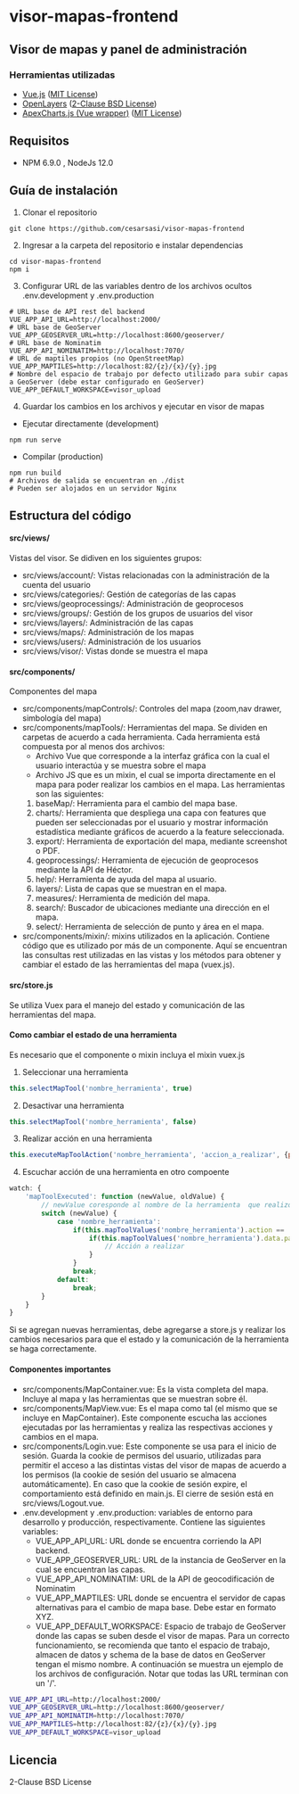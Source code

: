 # visor-mapas-frontend

## Visor de mapas y panel de administración

### Herramientas utilizadas
- [Vue.js](https://github.com/vuejs/vue) ([MIT License](https://github.com/vuejs/vue/blob/dev/LICENSE))
- [OpenLayers](https://github.com/openlayers/openlayers) ([2-Clause BSD License](https://github.com/openlayers/openlayers/blob/master/LICENSE.md))
- [ApexCharts.js (Vue wrapper)](https://github.com/apexcharts/vue-apexcharts) ([MIT License](https://github.com/apexcharts/vue-apexcharts/blob/master/LICENSE))

## Requisitos
- NPM 6.9.0 , NodeJs 12.0

## Guía de instalación
1. Clonar el repositorio
```shell
git clone https://github.com/cesarsasi/visor-mapas-frontend
```

2. Ingresar a la carpeta del repositorio e instalar dependencias
```shell
cd visor-mapas-frontend
npm i
```

3. Configurar URL de las variables dentro de los archivos ocultos .env.development y .env.production
```shell
# URL base de API rest del backend
VUE_APP_API_URL=http://localhost:2000/ 
# URL base de GeoServer
VUE_APP_GEOSERVER_URL=http://localhost:8600/geoserver/
# URL base de Nominatim
VUE_APP_API_NOMINATIM=http://localhost:7070/
# URL de maptiles propios (no OpenStreetMap)
VUE_APP_MAPTILES=http://localhost:82/{z}/{x}/{y}.jpg
# Nombre del espacio de trabajo por defecto utilizado para subir capas a GeoServer (debe estar configurado en GeoServer)
VUE_APP_DEFAULT_WORKSPACE=visor_upload
```

4. Guardar los cambios en los archivos y ejecutar en visor de mapas
- Ejecutar directamente (development)
```shell
npm run serve
```

- Compilar (production)
```shell
npm run build
# Archivos de salida se encuentran en ./dist
# Pueden ser alojados en un servidor Nginx
```

## Estructura del código

#### src/views/
Vistas del visor. Se didiven en los siguientes grupos:
- src/views/account/: Vistas relacionadas con la administración de la cuenta del usuario
- src/views/categories/: Gestión de categorías de las capas
- src/views/geoprocessings/: Administración de geoprocesos
- src/views/groups/: Gestión de los grupos de usuarios del visor
- src/views/layers/: Administración de las capas
- src/views/maps/: Administración de los mapas
- src/views/users/: Administración de los usuarios
- src/views/visor/: Vistas donde se muestra el mapa

#### src/components/
Componentes del mapa
- src/components/mapControls/: Controles del mapa (zoom,nav drawer, simbología del mapa)
- src/components/mapTools/: Herramientas del mapa. Se dividen en carpetas de acuerdo a cada herramienta. Cada herramienta está compuesta por al menos dos archivos: 
    - Archivo Vue que corresponde a la interfaz gráfica con la cual el usuario interactúa y se muestra sobre el mapa
    - Archivo JS que es un mixin, el cual se importa directamente en el mapa para poder realizar los cambios en el mapa.
    Las herramientas son las siguientes:
    1. baseMap/: Herramienta para el cambio del mapa base.
    2. charts/: Herramienta que despliega una capa con features que pueden ser seleccionadas por el usuario y mostrar información estadística mediante gráficos de acuerdo a la feature seleccionada.
    3. export/: Herramienta de exportación del mapa, mediante screenshot o PDF.
    4. geoprocessings/: Herramienta de ejecución de geoprocesos mediante la API de Héctor.
    5. help/: Herramienta de ayuda del mapa al usuario.
    6. layers/: Lista de capas que se muestran en el mapa.
    7. measures/: Herramienta de medición del mapa.
    8. search/: Buscador de ubicaciones mediante una dirección en el mapa.
    9. select/: Herramienta de selección de punto y área en el mapa.
- src/components/mixin/: mixins utilizados en la aplicación. Contiene código que es utilizado por más de un componente. Aquí se encuentran las consultas rest utilizadas en las vistas y los métodos para obtener y cambiar el estado de las herramientas del mapa (vuex.js).

#### src/store.js
Se utiliza Vuex para el manejo del estado y comunicación de las herramientas del mapa.

#### Como cambiar el estado de una herramienta
Es necesario que el componente o mixin incluya el mixin vuex.js
1. Seleccionar una herramienta
```js
this.selectMapTool('nombre_herramienta', true)
```
2. Desactivar una herramienta
```js
this.selectMapTool('nombre_herramienta', false)
```
3. Realizar acción en una herramienta
```js
this.executeMapToolAction('nombre_herramienta', 'accion_a_realizar', {parametro: 'valor'})
```
4. Escuchar acción de una herramienta en otro compoente
```js
watch: {
    'mapToolExecuted': function (newValue, oldValue) {
        // newValue coresponde al nombre de la herramienta  que realizó una acción
        switch (newValue) {
            case 'nombre_herramienta':
                if(this.mapToolValues('nombre_herramienta').action == 'accion_a_realizar') {
                    if(this.mapToolValues('nombre_herramienta').data.parametro == 'valor') {
                        // Acción a realizar
                    }
                }
                break;
            default:
                break;
        }
    }
}
```
Si se agregan nuevas herramientas, debe agregarse a store.js y realizar los cambios necesarios para que el estado y la comunicación de la herramienta se haga correctamente.

#### Componentes importantes
- src/components/MapContainer.vue: Es la vista completa del mapa. Incluye al mapa y las herramientas que se muestran sobre él.
- src/components/MapView.vue: Es el mapa como tal (el mismo que se incluye en MapContainer). Este componente escucha las acciones ejecutadas por las herramientas y realiza las respectivas acciones y cambios en el mapa.
- src/components/Login.vue: Este componente se usa para el inicio de sesión. Guarda la cookie de permisos del usuario, utilizadas para permitir el acceso a las distintas vistas del visor de mapas de acuerdo a los permisos (la cookie de sesión del usuario se almacena automáticamente). En caso que la cookie de sesión expire, el comportamiento está definido en main.js. El cierre de sesión está en src/views/Logout.vue.
- .env.development y .env.production: variables de entorno para desarrollo y producción, respectivamente. Contiene las siguientes variables:
    - VUE_APP_API_URL: URL donde se encuentra corriendo la API backend.
    - VUE_APP_GEOSERVER_URL: URL de la instancia de GeoServer en la cual se encuentran las capas.
    - VUE_APP_API_NOMINATIM: URL de la API de geocodificación de Nominatim
    - VUE_APP_MAPTILES: URL donde se encuentra el servidor de capas alternativas para el cambio de mapa base. Debe estar en formato XYZ.
    - VUE_APP_DEFAULT_WORKSPACE: Espacio de trabajo de GeoServer donde las capas se suben desde el visor de mapas. Para un correcto funcionamiento, se recomienda que tanto el espacio de trabajo, almacen de datos y schema de la base de datos en GeoServer tengan el mismo nombre.
A continuación se muestra un ejemplo de los archivos de configuración. Notar que todas las URL terminan con un '/'.

```bash
VUE_APP_API_URL=http://localhost:2000/
VUE_APP_GEOSERVER_URL=http://localhost:8600/geoserver/
VUE_APP_API_NOMINATIM=http://localhost:7070/
VUE_APP_MAPTILES=http://localhost:82/{z}/{x}/{y}.jpg
VUE_APP_DEFAULT_WORKSPACE=visor_upload
``` 

## Licencia
2-Clause BSD License

